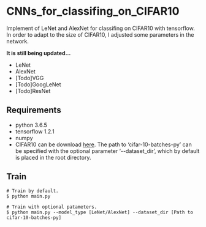 # CNNs_for_classifing_on_CIFAR10

 Implement of LeNet and AlexNet for classifing on CIFAR10 with tensorflow. In order to adapt to the size of CIFAR10, I adjusted some parameters in the network. 

**It is still being updated...**

- LeNet
- AlexNet
- [Todo]VGG
- [Todo]GoogLeNet
- [Todo]ResNet

## Requirements

- python 3.6.5
- tensorflow 1.2.1
- numpy
- CIFAR10 can be download [here][1]. The path to ‘cifar-10-batches-py’ can be specified with the optional parameter ‘--dataset_dir’, which by default is placed in the root directory.
	
## Train

```
# Train by default.
$ python main.py

# Train with optional patameters.
$ python main.py --model_type [LeNet/AlexNet] --dataset_dir [Path to cifar-10-batches-py]
```

  [1]: https://www.cs.toronto.edu/~kriz/cifar.html

